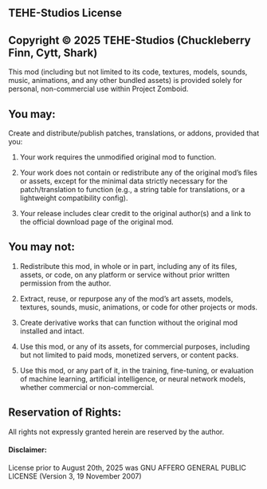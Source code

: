 ## TEHE-Studios License
## Copyright © 2025 TEHE-Studios (Chuckleberry Finn, Cytt, Shark)

This mod (including but not limited to its code, textures, models, sounds, music, animations, and any other bundled assets) is provided solely for personal, non-commercial use within Project Zomboid.


## You may:
Create and distribute/publish patches, translations, or addons, provided that you:

1. Your work requires the unmodified original mod to function.

2. Your work does not contain or redistribute any of the original mod’s files or assets, except for the minimal data strictly necessary for the patch/translation to function (e.g., a string table for translations, or a lightweight compatibility config).

3. Your release includes clear credit to the original author(s) and a link to the official download page of the original mod.


## You may not:
1. Redistribute this mod, in whole or in part, including any of its files, assets, or code, on any platform or service without prior written permission from the author.

2. Extract, reuse, or repurpose any of the mod’s art assets, models, textures, sounds, music, animations, or code for other projects or mods.

3. Create derivative works that can function without the original mod installed and intact.

4. Use this mod, or any of its assets, for commercial purposes, including but not limited to paid mods, monetized servers, or content packs.

5. Use this mod, or any part of it, in the training, fine-tuning, or evaluation of machine learning, artificial intelligence, or neural network models, whether commercial or non-commercial.


## Reservation of Rights:
All rights not expressly granted herein are reserved by the author.


#### Disclaimer:
License prior to August 20th, 2025 was GNU AFFERO GENERAL PUBLIC LICENSE (Version 3, 19 November 2007)
